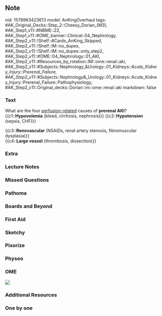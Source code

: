 ## Note
nid: 1578963423613
model: AnKingOverhaul
tags: #AK_Original_Decks::Step_2::Cheesy_Dorian_(M3), #AK_Step1_v11::#NBME::22, #AK_Step1_v11::#OME_banner::Clinical::04_Nephrology, #AK_Step2_v11::!Shelf::#Cards_AnKing_Skipped, #AK_Step2_v11::!Shelf::IM::no_dupes, #AK_Step2_v11::!Shelf::IM::no_dupes::only_step2, #AK_Step2_v11::#OME::04_Nephrology::01_AKI, #AK_Step2_v11::#Resources_by_rotation::IM::ome::renal::aki, #AK_Step2_v11::#Subjects::Nephrology_&_Urology::01_Kidneys::Acute_Kidney_Injury::Prerenal_Failure, #AK_Step2_v11::#Subjects::Nephrology_&_Urology::01_Kidneys::Acute_Kidney_Injury::Prerenal_Failure::Pathophysiology, #AK_Step2_v11::Original_decks::Dorian::im::ome::renal::aki
markdown: false

### Text
What are the four <u>perfusion-related</u> causes of <b>prerenal
AKI</b>?{{c1::<b>Hypovolemia</b> (bleed, cirrhosis, nephrosis)}}
{{c2::<b>Hypotension</b> (sepsis, CHF)}}
<div>
  {{c3::<b>Renovascular</b> (NSAIDs, renal artery stenosis,
  fibromuscular dysplasia)}}
  <div>
    {{c4::<b>Large vessel</b> (thrombosis, dissection)}}
  </div>
</div>

### Extra


### Lecture Notes


### Missed Questions


### Pathoma


### Boards and Beyond


### First Aid


### Sketchy


### Pixorize


### Physeo


### OME
<div class="ome-widget">
  <a href=
  "https://onlinemeded.org/spa/nephrology?ref=anki"><img src=
  "_OME_AnkiFlashcards_Topic_3.png"></a>
</div>

### Additional Resources


### One by one


